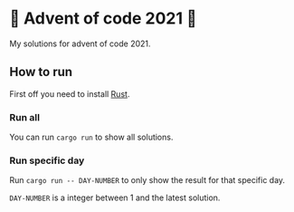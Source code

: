 # 🎄 Advent of code 2021 🎄
My solutions for advent of code 2021.

## How to run
First off you need to install [Rust](https://www.rust-lang.org/tools/install).

### Run all
You can run `cargo run` to show all solutions.

### Run specific day
Run `cargo run -- DAY-NUMBER` to only show the result for that specific day.

`DAY-NUMBER` is a integer between 1 and the latest solution.
